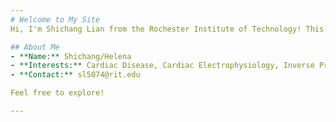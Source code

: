 ```yaml
---
# Welcome to My Site
Hi, I'm Shichang Lian from the Rochester Institute of Technology! This is my personal site where I share my academic works and thoughts.

## About Me
- **Name:** Shichang/Helena
- **Interests:** Cardiac Disease, Cardiac Electrophysiology, Inverse Problem, Time Series Forecasting, Machine Learning
- **Contact:** sl5074@rit.edu

Feel free to explore!

---
```



